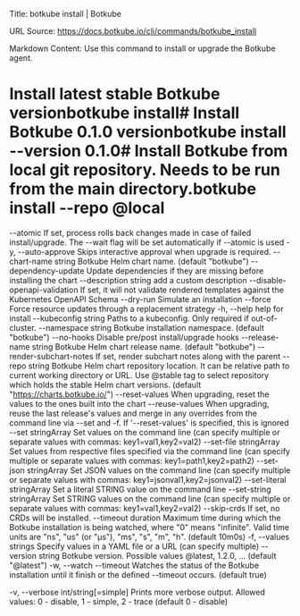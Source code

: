 Title: botkube install | Botkube

URL Source: https://docs.botkube.io/cli/commands/botkube_install

Markdown Content:
Use this command to install or upgrade the Botkube agent.

# Install latest stable Botkube versionbotkube install# Install Botkube 0.1.0 versionbotkube install --version 0.1.0# Install Botkube from local git repository. Needs to be run from the main directory.botkube install --repo @local

--atomic                       If set, process rolls back changes made in case of failed install/upgrade. The --wait flag will be set automatically if --atomic is used  -y, --auto-approve                 Skips interactive approval when upgrade is required.      --chart-name string            Botkube Helm chart name. (default "botkube")      --dependency-update            Update dependencies if they are missing before installing the chart      --description string           add a custom description      --disable-openapi-validation   If set, it will not validate rendered templates against the Kubernetes OpenAPI Schema      --dry-run                      Simulate an installation      --force                        Force resource updates through a replacement strategy  -h, --help                         help for install      --kubeconfig string            Paths to a kubeconfig. Only required if out-of-cluster.      --namespace string             Botkube installation namespace. (default "botkube")      --no-hooks                     Disable pre/post install/upgrade hooks      --release-name string          Botkube Helm chart release name. (default "botkube")      --render-subchart-notes        If set, render subchart notes along with the parent      --repo string                  Botkube Helm chart repository location. It can be relative path to current working directory or URL. Use @stable tag to select repository which holds the stable Helm chart versions. (default "https://charts.botkube.io/")      --reset-values                 When upgrading, reset the values to the ones built into the chart      --reuse-values                 When upgrading, reuse the last release's values and merge in any overrides from the command line via --set and -f. If '--reset-values' is specified, this is ignored      --set stringArray              Set values on the command line (can specify multiple or separate values with commas: key1=val1,key2=val2)      --set-file stringArray         Set values from respective files specified via the command line (can specify multiple or separate values with commas: key1=path1,key2=path2)      --set-json stringArray         Set JSON values on the command line (can specify multiple or separate values with commas: key1=jsonval1,key2=jsonval2)      --set-literal stringArray      Set a literal STRING value on the command line      --set-string stringArray       Set STRING values on the command line (can specify multiple or separate values with commas: key1=val1,key2=val2)      --skip-crds                    If set, no CRDs will be installed.      --timeout duration             Maximum time during which the Botkube installation is being watched, where "0" means "infinite". Valid time units are "ns", "us" (or "µs"), "ms", "s", "m", "h". (default 10m0s)  -f, --values strings               Specify values in a YAML file or a URL (can specify multiple)      --version string               Botkube version. Possible values @latest, 1.2.0, ... (default "@latest")  -w, --watch --timeout              Watches the status of the Botkube installation until it finish or the defined --timeout occurs. (default true)

-v, --verbose int/string[=simple]   Prints more verbose output. Allowed values: 0 - disable, 1 - simple, 2 - trace (default 0 - disable)
